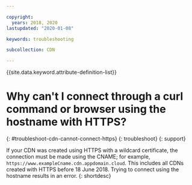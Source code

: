 ```yaml
---

copyright:
  years: 2018, 2020
lastupdated: "2020-01-08"

keywords: troubleshooting

subcollection: CDN

---
```


{{site.data.keyword.attribute-definition-list}}

# Why can't I connect through a curl command or browser using the hostname with HTTPS?
{: #troubleshoot-cdn-cannot-connect-https}
{: troubleshoot}
{: support}

If your CDN was created using HTTPS with a wildcard certificate, the connection must be made using the CNAME; for example, `https://www.exampleCname.cdn.appdomain.cloud`.
This includes all CDNs created with HTTPS before 18 June 2018. Trying to connect using the hostname results in an error.
{: shortdesc}
